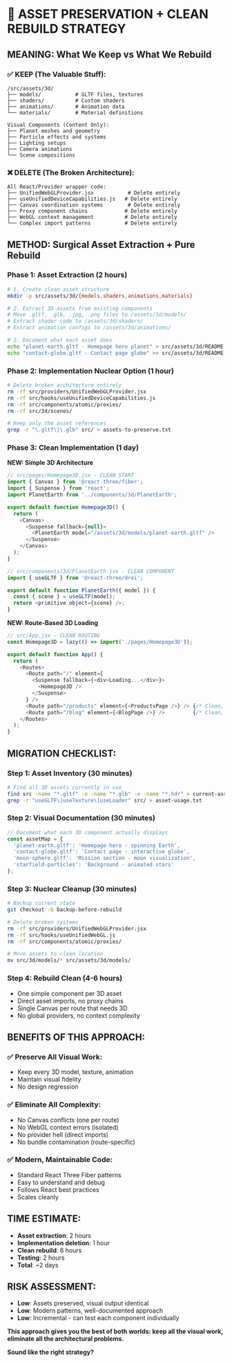 # 🎯 **ASSET PRESERVATION + CLEAN REBUILD STRATEGY**

## **MEANING: What We Keep vs What We Rebuild**

### **✅ KEEP (The Valuable Stuff):**
```
/src/assets/3d/
├── models/           # GLTF files, textures  
├── shaders/          # Custom shaders
├── animations/       # Animation data
└── materials/        # Material definitions

Visual Components (Content Only):
├── Planet meshes and geometry
├── Particle effects and systems  
├── Lighting setups
├── Camera animations
└── Scene compositions
```

### **❌ DELETE (The Broken Architecture):**
```
All React/Provider wrapper code:
├── UnifiedWebGLProvider.jsx           # Delete entirely
├── useUnifiedDeviceCapabilities.js   # Delete entirely  
├── Canvas coordination systems        # Delete entirely
├── Proxy component chains            # Delete entirely
├── WebGL context management          # Delete entirely
└── Complex import patterns           # Delete entirely
```

## **METHOD: Surgical Asset Extraction + Pure Rebuild**

### **Phase 1: Asset Extraction** (2 hours)
```bash
# 1. Create clean asset structure
mkdir -p src/assets/3d/{models,shaders,animations,materials}

# 2. Extract 3D assets from existing components
# Move .gltf, .glb, .jpg, .png files to /assets/3d/models/
# Extract shader code to /assets/3d/shaders/
# Extract animation configs to /assets/3d/animations/

# 3. Document what each asset does
echo "planet-earth.gltf - Homepage hero planet" > src/assets/3d/README.md
echo "contact-globe.gltf - Contact page globe" >> src/assets/3d/README.md
```

### **Phase 2: Implementation Nuclear Option** (1 hour)
```bash
# Delete broken architecture entirely
rm -rf src/providers/UnifiedWebGLProvider.jsx
rm -rf src/hooks/useUnifiedDeviceCapabilities.js
rm -rf src/components/atomic/proxies/
rm -rf src/3d/scenes/

# Keep only the asset references
grep -r "\.gltf\|\.glb" src/ > assets-to-preserve.txt
```

### **Phase 3: Clean Implementation** (1 day)

**NEW: Simple 3D Architecture**
```javascript
// src/pages/Homepage3D.jsx - CLEAN START
import { Canvas } from '@react-three/fiber';
import { Suspense } from 'react';
import PlanetEarth from '../components/3d/PlanetEarth';

export default function Homepage3D() {
  return (
    <Canvas>
      <Suspense fallback={null}>
        <PlanetEarth model="/assets/3d/models/planet-earth.gltf" />
      </Suspense>
    </Canvas>
  );
}

// src/components/3d/PlanetEarth.jsx - CLEAN COMPONENT
import { useGLTF } from '@react-three/drei';

export default function PlanetEarth({ model }) {
  const { scene } = useGLTF(model);
  return <primitive object={scene} />;
}
```

**NEW: Route-Based 3D Loading**
```javascript
// src/App.jsx - CLEAN ROUTING
const Homepage3D = lazy(() => import('./pages/Homepage3D'));

export default function App() {
  return (
    <Routes>
      <Route path="/" element={
        <Suspense fallback={<div>Loading...</div>}>
          <Homepage3D />
        </Suspense>
      } />
      <Route path="/products" element={<ProductsPage />} /> {/* Clean, no 3D */}
      <Route path="/blog" element={<BlogPage />} />         {/* Clean, no 3D */}
    </Routes>
  );
}
```

## **MIGRATION CHECKLIST:**

### **Step 1: Asset Inventory** (30 minutes)
```bash
# Find all 3D assets currently in use
find src -name "*.gltf" -o -name "*.glb" -o -name "*.hdr" > current-assets.txt
grep -r "useGLTF\|useTexture\|useLoader" src/ > asset-usage.txt
```

### **Step 2: Visual Documentation** (30 minutes)
```javascript
// Document what each 3D component actually displays
const assetMap = {
  'planet-earth.gltf': 'Homepage hero - spinning Earth',
  'contact-globe.gltf': 'Contact page - interactive globe',
  'moon-sphere.gltf': 'Mission section - moon visualization',
  'starfield-particles': 'Background - animated stars'
};
```

### **Step 3: Nuclear Cleanup** (30 minutes)
```bash
# Backup current state
git checkout -b backup-before-rebuild

# Delete broken systems
rm -rf src/providers/UnifiedWebGLProvider.jsx
rm -rf src/hooks/useUnifiedWebGL.js  
rm -rf src/components/atomic/proxies/

# Move assets to clean location
mv src/3d/models/* src/assets/3d/models/
```

### **Step 4: Rebuild Clean** (4-6 hours)
- One simple component per 3D asset
- Direct asset imports, no proxy chains
- Single Canvas per route that needs 3D
- No global providers, no context complexity

## **BENEFITS OF THIS APPROACH:**

### **✅ Preserve All Visual Work:**
- Keep every 3D model, texture, animation
- Maintain visual fidelity
- No design regression

### **✅ Eliminate All Complexity:**
- No Canvas conflicts (one per route)
- No WebGL context errors (isolated)
- No provider hell (direct imports)
- No bundle contamination (route-specific)

### **✅ Modern, Maintainable Code:**
- Standard React Three Fiber patterns
- Easy to understand and debug
- Follows React best practices
- Scales cleanly

## **TIME ESTIMATE:**
- **Asset extraction**: 2 hours
- **Implementation deletion**: 1 hour  
- **Clean rebuild**: 6 hours
- **Testing**: 2 hours
- **Total**: ~2 days

## **RISK ASSESSMENT:**
- **Low**: Assets preserved, visual output identical
- **Low**: Modern patterns, well-documented approach
- **Low**: Incremental - can test each component individually

**This approach gives you the best of both worlds: keep all the visual work, eliminate all the architectural problems.**

**Sound like the right strategy?**